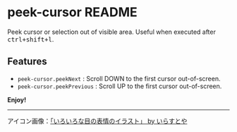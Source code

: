 # peek-cursor README

Peek cursor or selection out of visible area. Useful when executed after <kbd>ctrl+shift+l</kbd>.

## Features

+ `peek-cursor.peekNext` : Scroll DOWN to the first cursor out-of-screen.
+ `peek-cursor.peekPrevious` : Scroll UP to the first cursor out-of-screen.


**Enjoy!**

------------------------------

アイコン画像：[「いろいろな目の表情のイラスト」 by いらすとや](https://www.irasutoya.com/2015/07/blog-post_500.html)